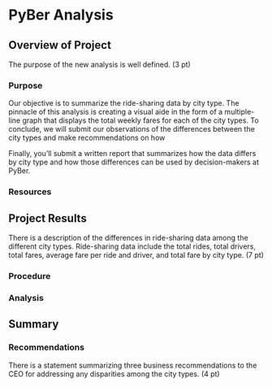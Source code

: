 # PyBer Analysis

## Overview of Project
The purpose of the new analysis is well defined. (3 pt)
### Purpose

Our objective is to summarize the ride-sharing data by city type. The pinnacle of this analysis is creating a visual aide in the form of a multiple-line graph that displays the total weekly fares for each of the city types. To conclude, we will submit our observations of the differences between the city types and make recommendations on how 

Finally, you’ll submit a written report that summarizes how the data differs by city type and how those differences can be used by decision-makers at PyBer.
### Resources


## Project Results
There is a description of the differences in ride-sharing data among the different city types. Ride-sharing data include the total rides, total drivers, total fares, average fare per ride and driver, and total fare by city type. (7 pt)
### Procedure

### Analysis


## Summary

### Recommendations


There is a statement summarizing three business recommendations to the CEO for addressing any disparities among the city types. (4 pt)